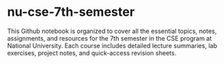 # nu-cse-7th-semester
This Github notebook is organized to cover all the essential topics, notes, assignments, and resources for the 7th semester in the CSE program at National University. Each course includes detailed lecture summaries, lab exercises, project notes, and quick-access revision sheets.
